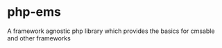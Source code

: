 # php-ems
A framework agnostic php library which provides the basics for cmsable and other frameworks

